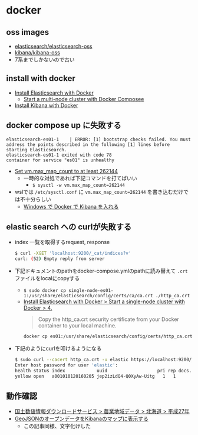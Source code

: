 # docker
## oss images
- [elasticsearch/elasticsearch-oss](https://www.docker.elastic.co/r/elasticsearch/elasticsearch-oss)
- [kibana/kibana-oss](https://www.docker.elastic.co/r/kibana/kibana-oss)
- 7系までしかないので古い

## install with docker
- [Install Elasticsearch with Docker](https://www.elastic.co/guide/en/elasticsearch/reference/current/docker.html)
  - [Start a multi-node cluster with Docker Composee](https://www.elastic.co/guide/en/elasticsearch/reference/current/docker.html)
- [Install Kibana with Docker](https://www.elastic.co/guide/en/kibana/current/docker.html)

## docker compose up に失敗する

```log
elasticsearch-es01-1    | ERROR: [1] bootstrap checks failed. You must address the points described in the following [1] lines before starting Elasticsearch.
elasticsearch-es01-1 exited with code 78
container for service "es01" is unhealthy
```

- [Set vm.max_map_count to at least 262144](https://www.elastic.co/guide/en/elasticsearch/reference/current/docker.html#_set_vm_max_map_count_to_at_least_262144)
  - 一時的な対処であれば下記コマンドを打てばいい
    - `$ sysctl -w vm.max_map_count=262144`
- wslでは `/etc/sysctl.conf` に `vm.max_map_count=262144` を書き込むだけでは不十分らしい
  - [Windows で Docker で Kibana を入れる](https://www.toyfish.blog/entry/2022/05/04/040025)

## elastic search への curlが失敗する
- index 一覧を取得するrequest, response
  ```bash
  $ curl -XGET 'localhost:9200/_cat/indices?v'
  curl: (52) Empty reply from server
  ```

- 下記ドキュメントのpathをdocker-compose.ymlのpathに読み替えて `.crt` ファイルをlocalにcopyする
  - `$ sudo docker cp single-node-es01-1:/usr/share/elasticsearch/config/certs/ca/ca.crt ./http_ca.crt`
  - [Install Elasticsearch with Docker > Start a single-node cluster with Docker > 4.](docs/elasticsearch/set_up_elasticsearch/install_elasticsearch_with_docker/japanese.md)
    > Copy the http_ca.crt security certificate from your Docker container to your local machine.
    ```bash
    docker cp es01:/usr/share/elasticsearch/config/certs/http_ca.crt .
    ```

- 下記のようにcurlを叩けるようになる
  ```bash
  $ sudo curl --cacert http_ca.crt -u elastic https://localhost:9200/_cat/indices?v
  Enter host password for user 'elastic':
  health status index            uuid                   pri rep docs.count docs.deleted store.size pri.store.size
  yellow open   a001010120160205 jep2izLdQ4-Q0XyAw-Uitg   1   1         46            0        1mb            1mb
  ```


## 動作確認
- [国土数値情報ダウンロードサービス > 農業地域データ > 北海道 > 平成27年](https://nlftp.mlit.go.jp/ksj/gml/datalist/KsjTmplt-A12.html)
- [GeoJSONのオープンデータをKibanaのマップに表示する](https://qiita.com/mkyz08/items/9dbae101dbaeaec087d1)
  - この記事同様、文字化けした
